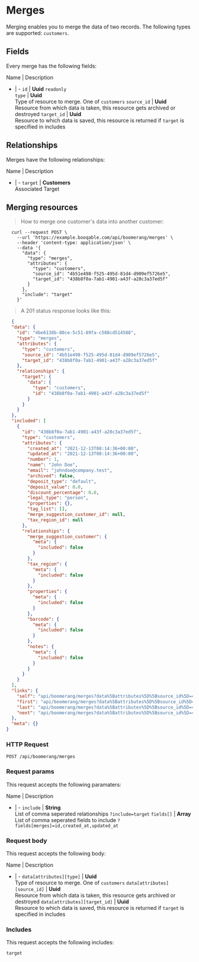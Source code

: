 # Merges

Merging enables you to merge the data of two records. The following types are supported: `customers`.

## Fields
Every merge has the following fields:

Name | Description
- | -
`id` | **Uuid** `readonly`<br>
`type` | **Uuid**<br>Type of resource to merge. One of `customers`
`source_id` | **Uuid**<br>Resource from which data is taken, this resource gets archived or destroyed
`target_id` | **Uuid**<br>Resource to which data is saved, this resource is returned if `target` is specified in includes


## Relationships
Merges have the following relationships:

Name | Description
- | -
`target` | **Customers**<br>Associated Target


## Merging resources



> How to merge one customer's data into another customer:

```shell
  curl --request POST \
    --url 'https://example.booqable.com/api/boomerang/merges' \
    --header 'content-type: application/json' \
    --data '{
      "data": {
        "type": "merges",
        "attributes": {
          "type": "customers",
          "source_id": "4b51e498-f525-495d-81d4-d909ef5726e5",
          "target_id": "438b8f0a-7ab1-4901-a43f-a28c3a37ed5f"
        }
      },
      "include": "target"
    }'
```

> A 201 status response looks like this:

```json
  {
  "data": {
    "id": "4be6138b-80ce-5c51-89fa-c588cd514588",
    "type": "merges",
    "attributes": {
      "type": "customers",
      "source_id": "4b51e498-f525-495d-81d4-d909ef5726e5",
      "target_id": "438b8f0a-7ab1-4901-a43f-a28c3a37ed5f"
    },
    "relationships": {
      "target": {
        "data": {
          "type": "customers",
          "id": "438b8f0a-7ab1-4901-a43f-a28c3a37ed5f"
        }
      }
    }
  },
  "included": [
    {
      "id": "438b8f0a-7ab1-4901-a43f-a28c3a37ed5f",
      "type": "customers",
      "attributes": {
        "created_at": "2021-12-13T08:14:36+00:00",
        "updated_at": "2021-12-13T08:14:36+00:00",
        "number": 1,
        "name": "John Doe",
        "email": "johndoe@company.test",
        "archived": false,
        "deposit_type": "default",
        "deposit_value": 0.0,
        "discount_percentage": 0.0,
        "legal_type": "person",
        "properties": {},
        "tag_list": [],
        "merge_suggestion_customer_id": null,
        "tax_region_id": null
      },
      "relationships": {
        "merge_suggestion_customer": {
          "meta": {
            "included": false
          }
        },
        "tax_region": {
          "meta": {
            "included": false
          }
        },
        "properties": {
          "meta": {
            "included": false
          }
        },
        "barcode": {
          "meta": {
            "included": false
          }
        },
        "notes": {
          "meta": {
            "included": false
          }
        }
      }
    }
  ],
  "links": {
    "self": "api/boomerang/merges?data%5Battributes%5D%5Bsource_id%5D=4b51e498-f525-495d-81d4-d909ef5726e5&data%5Battributes%5D%5Btarget_id%5D=438b8f0a-7ab1-4901-a43f-a28c3a37ed5f&data%5Battributes%5D%5Btype%5D=customers&data%5Btype%5D=merges&include=target&merge%5Bdata%5D%5Battributes%5D%5Bsource_id%5D=4b51e498-f525-495d-81d4-d909ef5726e5&merge%5Bdata%5D%5Battributes%5D%5Btarget_id%5D=438b8f0a-7ab1-4901-a43f-a28c3a37ed5f&merge%5Bdata%5D%5Battributes%5D%5Btype%5D=customers&merge%5Bdata%5D%5Btype%5D=merges&merge%5Binclude%5D=target&page%5Bnumber%5D=1&page%5Bsize%5D=25",
    "first": "api/boomerang/merges?data%5Battributes%5D%5Bsource_id%5D=4b51e498-f525-495d-81d4-d909ef5726e5&data%5Battributes%5D%5Btarget_id%5D=438b8f0a-7ab1-4901-a43f-a28c3a37ed5f&data%5Battributes%5D%5Btype%5D=customers&data%5Btype%5D=merges&include=target&merge%5Bdata%5D%5Battributes%5D%5Bsource_id%5D=4b51e498-f525-495d-81d4-d909ef5726e5&merge%5Bdata%5D%5Battributes%5D%5Btarget_id%5D=438b8f0a-7ab1-4901-a43f-a28c3a37ed5f&merge%5Bdata%5D%5Battributes%5D%5Btype%5D=customers&merge%5Bdata%5D%5Btype%5D=merges&merge%5Binclude%5D=target&page%5Bnumber%5D=1&page%5Bsize%5D=25",
    "last": "api/boomerang/merges?data%5Battributes%5D%5Bsource_id%5D=4b51e498-f525-495d-81d4-d909ef5726e5&data%5Battributes%5D%5Btarget_id%5D=438b8f0a-7ab1-4901-a43f-a28c3a37ed5f&data%5Battributes%5D%5Btype%5D=customers&data%5Btype%5D=merges&include=target&merge%5Bdata%5D%5Battributes%5D%5Bsource_id%5D=4b51e498-f525-495d-81d4-d909ef5726e5&merge%5Bdata%5D%5Battributes%5D%5Btarget_id%5D=438b8f0a-7ab1-4901-a43f-a28c3a37ed5f&merge%5Bdata%5D%5Battributes%5D%5Btype%5D=customers&merge%5Bdata%5D%5Btype%5D=merges&merge%5Binclude%5D=target&page%5Bnumber%5D=&page%5Bsize%5D=25",
    "next": "api/boomerang/merges?data%5Battributes%5D%5Bsource_id%5D=4b51e498-f525-495d-81d4-d909ef5726e5&data%5Battributes%5D%5Btarget_id%5D=438b8f0a-7ab1-4901-a43f-a28c3a37ed5f&data%5Battributes%5D%5Btype%5D=customers&data%5Btype%5D=merges&include=target&merge%5Bdata%5D%5Battributes%5D%5Bsource_id%5D=4b51e498-f525-495d-81d4-d909ef5726e5&merge%5Bdata%5D%5Battributes%5D%5Btarget_id%5D=438b8f0a-7ab1-4901-a43f-a28c3a37ed5f&merge%5Bdata%5D%5Battributes%5D%5Btype%5D=customers&merge%5Bdata%5D%5Btype%5D=merges&merge%5Binclude%5D=target&page%5Bnumber%5D=2&page%5Bsize%5D=25"
  },
  "meta": {}
}
```

### HTTP Request

`POST /api/boomerang/merges`

### Request params

This request accepts the following paramaters:

Name | Description
- | -
`include` | **String**<br>List of comma seperated relationships `?include=target`
`fields[]` | **Array**<br>List of comma seperated fields to include `?fields[merges]=id,created_at,updated_at`


### Request body

This request accepts the following body:

Name | Description
- | -
`data[attributes][type]` | **Uuid**<br>Type of resource to merge. One of `customers`
`data[attributes][source_id]` | **Uuid**<br>Resource from which data is taken, this resource gets archived or destroyed
`data[attributes][target_id]` | **Uuid**<br>Resource to which data is saved, this resource is returned if `target` is specified in includes


### Includes

This request accepts the following includes:

`target`





